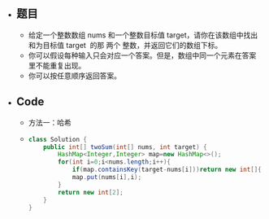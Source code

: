 - ## 题目
	- 给定一个整数数组 nums 和一个整数目标值 target，请你在该数组中找出 和为目标值 target  的那 两个 整数，并返回它们的数组下标。
	- 你可以假设每种输入只会对应一个答案。但是，数组中同一个元素在答案里不能重复出现。
	- 你可以按任意顺序返回答案。
- ## Code
	- 方法一：哈希
	- ```java
	  class Solution {
	      public int[] twoSum(int[] nums, int target) {
	          HashMap<Integer,Integer> map=new HashMap<>();
	          for(int i=0;i<nums.length;i++){
	              if(map.containsKey(target-nums[i]))return new int[]{map.get(target-nums[i]),i};
	              map.put(nums[i],i);
	          }
	          return new int[2];
	      }
	  }
	  ```